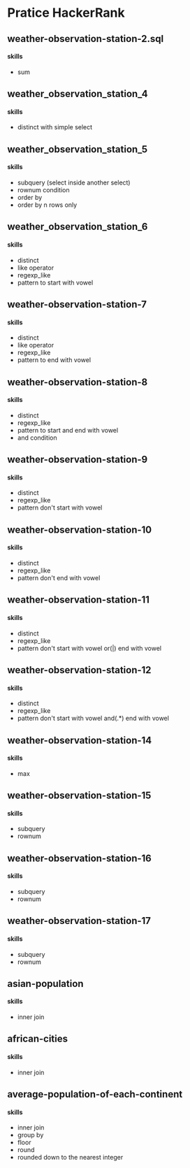 # Pratice HackerRank

## weather-observation-station-2.sql
#### skills
- sum

## weather_observation_station_4
#### skills
- distinct with simple select

## weather_observation_station_5
#### skills
- subquery (select inside another select)
- rownum condition
- order by
- order by n rows only

## weather_observation_station_6
#### skills
- distinct
- like operator
- regexp_like
- pattern to start with vowel

## weather-observation-station-7
#### skills
- distinct
- like operator
- regexp_like
- pattern to end with vowel

## weather-observation-station-8
#### skills
- distinct
- regexp_like
- pattern to start and end with vowel
- and  condition

## weather-observation-station-9
#### skills
- distinct
- regexp_like
- pattern don't start with vowel

## weather-observation-station-10
#### skills
- distinct
- regexp_like
- pattern don't end with vowel

## weather-observation-station-11
#### skills
- distinct
- regexp_like
- pattern don't start with vowel or(|) end with vowel

## weather-observation-station-12
#### skills
- distinct
- regexp_like
- pattern don't start with vowel and(.*) end with vowel

## weather-observation-station-14
#### skills
- max

## weather-observation-station-15
#### skills
- subquery
- rownum

## weather-observation-station-16
#### skills
- subquery
- rownum

## weather-observation-station-17
#### skills
- subquery
- rownum

## asian-population
#### skills
- inner join

## african-cities
#### skills
- inner join

## average-population-of-each-continent
#### skills
- inner join
- group by
- floor
- round
- rounded down to the nearest integer
